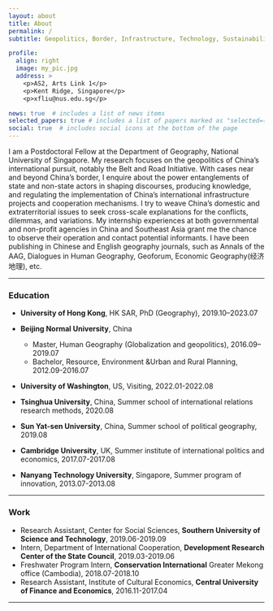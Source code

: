 ```yaml
---
layout: about
title: About
permalink: /
subtitle: Geopolitics, Border, Infrastructure, Technology, Sustainability, Governance, Etc.

profile:
  align: right
  image: my_pic.jpg
  address: >
    <p>AS2, Arts Link 1</p>
    <p>Kent Ridge, Singapore</p>
    <p>xfliu@nus.edu.sg</p>

news: true  # includes a list of news items
selected_papers: true # includes a list of papers marked as "selected={true}"
social: true  # includes social icons at the bottom of the page
---
```


I am a Postdoctoral Fellow at the Department of Geography, National University of Singapore. My research focuses on the geopolitics of China’s international pursuit, notably the Belt and Road Initiative. With cases near and beyond China’s border, I enquire about the power entanglements of state and non-state actors in shaping discourses, producing knowledge, and regulating the implementation of China’s international infrastructure projects and cooperation mechanisms. I try to weave China’s domestic and extraterritorial issues to seek cross-scale explanations for the conflicts, dilemmas, and variations. My internship experiences at both governmental and non-profit agencies in China and Southeast Asia grant me the chance to observe their operation and contact potential informants. I have been publishing in Chinese and English geography journals, such as Annals of the AAG, Dialogues in Human Geography, Geoforum, Economic Geography(经济地理), etc. 

***

### Education
* **University of Hong Kong**, HK SAR,  PhD (Geography), 2019.10–2023.07
* **Beijing Normal University**, China
  * Master, Human Geography (Globalization and geopolitics), 2016.09–2019.07
  * Bachelor, Resource, Environment &Urban and Rural Planning, 2012.09-2016.07


* **University of Washington**, US,    Visiting,   2022.01-2022.08
* **Tsinghua University**, China,    Summer school of international relations research methods, 2020.08
* **Sun Yat-sen University**, China,   Summer school of political geography,   2019.08
* **Cambridge University**, UK,    Summer institute of international politics and economics,   2017.07-2017.08
* **Nanyang Technology University**, Singapore,   Summer program of innovation,   2013.07-2013.08


***

### Work
* Research Assistant, Center for Social Sciences, **Southern University of Science and Technology**,  2019.06-2019.09
* Intern, Department of International Cooperation, **Development Research Center of the State Council**,  2019.03-2019.06
* Freshwater Program Intern, **Conservation International** Greater Mekong office (Cambodia),  2018.07-2018.10
* Research Assistant, Institute of Cultural Economics, **Central University of Finance and Economics**,  2016.11-2017.04

***

